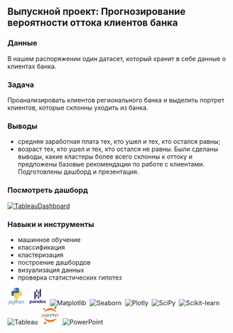 ## Выпускной проект: Прогнозирование вероятности оттока клиентов банка

### Данные
В нашем распоряжении один датасет, который хранит в себе данные о клиентах банка.

### Задача
Проанализировать клиентов регионального банка и выделить портрет клиентов, которые склонны уходить из банка.

### Выводы
- средняя заработная плата тех, кто ушел и тех, кто остался равны;
- возраст тех, кто ушел и тех, кто остался не равны.
Были сделаны выводы, какие кластеры более всего склонны к оттоку и предложены базовые рекомендации по работе с клиентами.
Подготовлены дашборд и презентация.

### Посмотреть дашборд
<div id="badges">
  <a href="https://public.tableau.com/views/DataanalysisforfinalYPproject_Banks/sheet2?:language=en-US&:display_count=n&:origin=viz_share_link">
    <img src="https://i0.wp.com/sybyl.com/wp-content/uploads/2019/11/Tableau-Logo-for-website.jpg?ssl=1" alt="TableauDashboard" width="80" height="80"/>
  </a>
</div>

### Навыки и инструменты
- машинное обучение
- классификация
- кластеризация
- построение дашбордов
- визуализация данных
- проверка статистических гипотез
<div>
  <img src="https://github.com/devicons/devicon/blob/master/icons/python/python-original-wordmark.svg" title="Python" alt="Python" width="40" height="40"/>&nbsp;
  <img src="https://github.com/devicons/devicon/blob/master/icons/pandas/pandas-original-wordmark.svg" title="Pandas" alt="Pandas" width="40" height="40"/>&nbsp;
  <img src="https://matplotlib.org/_static/images/logo2.svg" title="Matplotlib" alt="Matplotlib" width="60" height="40"/>&nbsp;
  <img src="https://seaborn.pydata.org/_static/logo-wide-lightbg.svg" title="Seaborn" alt="Seaborn" width="60" height="40"/>&nbsp;
  <img src="https://camo.githubusercontent.com/9dfe9dde87f5f23823bae7a2070f534f23349ad068d0db10a5662270229ef758/68747470733a2f2f657665726970656469612d73746f726167652e73332e616d617a6f6e6177732e636f6d2f50726f66696c65506963747572652f656e2f506c6f746c795f5f6130613031352f506c6f746c792d6c6f676f2d30312d7371756172652e706e675f5f39353237352e706e67" title="Plotly" alt="Plotly" width="40" height="40"/>&nbsp;
  <img src="https://github.com/valohai/ml-logos/blob/master/scipy.svg"  title="SciPy" alt="SciPy" width="40" height="40"/>&nbsp;
  <img src="https://upload.wikimedia.org/wikipedia/commons/0/05/Scikit_learn_logo_small.svg"  title="Scikit-learn" alt="Scikit-learn" width="60" height="50"/>&nbsp;
  <img src="https://i0.wp.com/sybyl.com/wp-content/uploads/2019/11/Tableau-Logo-for-website.jpg?ssl=1" title="Tableau" alt="Tableau" width="40" height="40"/>&nbsp;
  <img src="https://github.com/devicons/devicon/blob/master/icons/jupyter/jupyter-original-wordmark.svg" title="Jupyter" alt="Jupyter" width="40" height="40"/>&nbsp;
  <img src="https://upload.wikimedia.org/wikipedia/commons/thumb/1/16/Microsoft_PowerPoint_2013-2019_logo.svg/1200px-Microsoft_PowerPoint_2013-2019_logo.svg.png" title="PowerPoint"  alt="PowerPoint" width="40" height="40"/>
</div>

